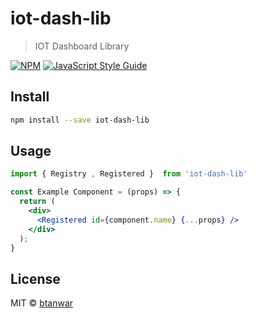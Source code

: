 # iot-dash-lib

> IOT Dashboard Library

[![NPM](https://img.shields.io/npm/v/iot-dash-lib.svg)](https://www.npmjs.com/package/iot-dash-lib) [![JavaScript Style Guide](https://img.shields.io/badge/code_style-standard-brightgreen.svg)](https://standardjs.com)

## Install

```bash
npm install --save iot-dash-lib
```

## Usage

```jsx
import { Registry , Registered }  from 'iot-dash-lib'

const Example Component = (props) => {
  return (
    <div>
      <Registered id={component.name} {...props} />
    </div>
  );
}
```

## License

MIT © [btanwar](https://github.com/btanwar)
